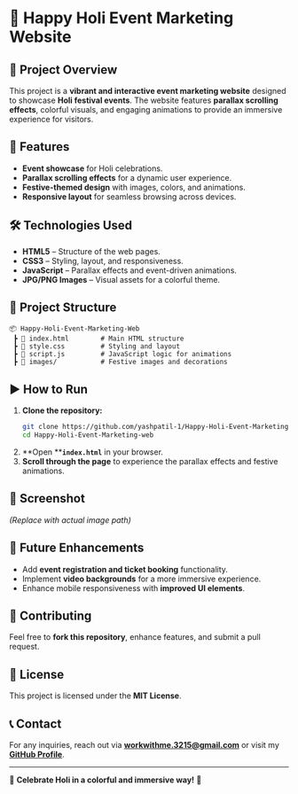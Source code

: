 # 🎨 Happy Holi Event Marketing Website

## 📌 Project Overview

This project is a **vibrant and interactive event marketing website** designed to showcase **Holi festival events**. The website features **parallax scrolling effects**, colorful visuals, and engaging animations to provide an immersive experience for visitors.

## 🌟 Features

- **Event showcase** for Holi celebrations.
- **Parallax scrolling effects** for a dynamic user experience.
- **Festive-themed design** with images, colors, and animations.
- **Responsive layout** for seamless browsing across devices.

## 🛠️ Technologies Used

- **HTML5** – Structure of the web pages.
- **CSS3** – Styling, layout, and responsiveness.
- **JavaScript** – Parallax effects and event-driven animations.
- **JPG/PNG Images** – Visual assets for a colorful theme.

## 📂 Project Structure

```
📦 Happy-Holi-Event-Marketing-Web
 ┣ 📜 index.html        # Main HTML structure
 ┣ 📜 style.css         # Styling and layout
 ┣ 📜 script.js         # JavaScript logic for animations
 ┣ 📂 images/           # Festive images and decorations
```

## ▶️ How to Run

1. **Clone the repository:**
   ```bash
   git clone https://github.com/yashpatil-1/Happy-Holi-Event-Marketing-web.git
   cd Happy-Holi-Event-Marketing-web
   ```
2. **Open ****`index.html`** in your browser.
3. **Scroll through the page** to experience the parallax effects and festive animations.

## 📸 Screenshot

&#x20;*(Replace with actual image path)*

## 🎯 Future Enhancements

- Add **event registration and ticket booking** functionality.
- Implement **video backgrounds** for a more immersive experience.
- Enhance mobile responsiveness with **improved UI elements**.

## 🤝 Contributing

Feel free to **fork this repository**, enhance features, and submit a pull request.

## 📜 License

This project is licensed under the **MIT License**.

## 📞 Contact

For any inquiries, reach out via **[workwithme.3215@gmail.com](mailto\:workwithme.3215@gmail.com)** or visit my **[GitHub Profile](https://github.com/yashpatil-1)**.

---

🌈 **Celebrate Holi in a colorful and immersive way!** 🚀

